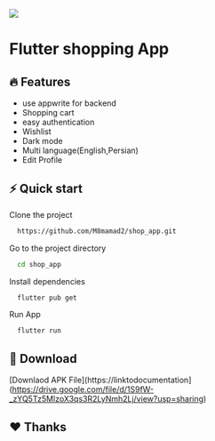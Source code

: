 

![](https://i.postimg.cc/JzjVFgZv/rsz-logoooo1.png)
# Flutter shopping App
 
 ## 🔥 Features

- use appwrite for backend
- Shopping cart
- easy authentication
- Wishlist
- Dark mode
- Multi language(English,Persian)
- Edit Profile


## ⚡ Quick start

Clone the project

```bash
  https://github.com/M8mamad2/shop_app.git
```

Go to the project directory

```bash
  cd shop_app
```

Install dependencies

```bash
  flutter pub get
```

Run App

```bash
  flutter run
```

## 🔽 Download

[Downlaod APK File](https://linktodocumentation](https://drive.google.com/file/d/1S9fW-_zYQ5Tz5MlzoX3qs3R2LyNmh2Lj/view?usp=sharing)





## ❤️ Thanks
